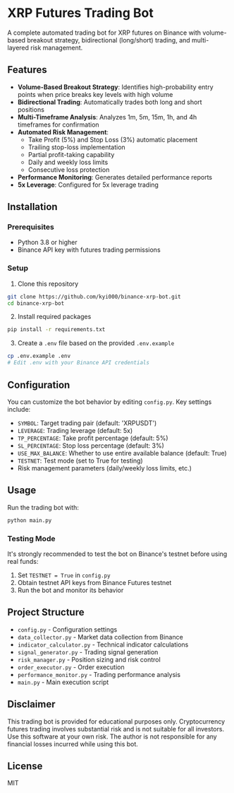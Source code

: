# XRP Futures Trading Bot

A complete automated trading bot for XRP futures on Binance with volume-based breakout strategy, bidirectional (long/short) trading, and multi-layered risk management.

## Features

- **Volume-Based Breakout Strategy**: Identifies high-probability entry points when price breaks key levels with high volume
- **Bidirectional Trading**: Automatically trades both long and short positions
- **Multi-Timeframe Analysis**: Analyzes 1m, 5m, 15m, 1h, and 4h timeframes for confirmation
- **Automated Risk Management**:
  - Take Profit (5%) and Stop Loss (3%) automatic placement
  - Trailing stop-loss implementation
  - Partial profit-taking capability
  - Daily and weekly loss limits
  - Consecutive loss protection
- **Performance Monitoring**: Generates detailed performance reports
- **5x Leverage**: Configured for 5x leverage trading

## Installation

### Prerequisites

- Python 3.8 or higher
- Binance API key with futures trading permissions

### Setup

1. Clone this repository
```bash
git clone https://github.com/kyi000/binance-xrp-bot.git
cd binance-xrp-bot
```

2. Install required packages
```bash
pip install -r requirements.txt
```

3. Create a `.env` file based on the provided `.env.example`
```bash
cp .env.example .env
# Edit .env with your Binance API credentials
```

## Configuration

You can customize the bot behavior by editing `config.py`. Key settings include:

- `SYMBOL`: Target trading pair (default: 'XRPUSDT')
- `LEVERAGE`: Trading leverage (default: 5x)
- `TP_PERCENTAGE`: Take profit percentage (default: 5%)
- `SL_PERCENTAGE`: Stop loss percentage (default: 3%)
- `USE_MAX_BALANCE`: Whether to use entire available balance (default: True)
- `TESTNET`: Test mode (set to True for testing)
- Risk management parameters (daily/weekly loss limits, etc.)

## Usage

Run the trading bot with:

```bash
python main.py
```

### Testing Mode

It's strongly recommended to test the bot on Binance's testnet before using real funds:

1. Set `TESTNET = True` in `config.py`
2. Obtain testnet API keys from Binance Futures testnet
3. Run the bot and monitor its behavior

## Project Structure

- `config.py` - Configuration settings
- `data_collector.py` - Market data collection from Binance
- `indicator_calculator.py` - Technical indicator calculations
- `signal_generator.py` - Trading signal generation
- `risk_manager.py` - Position sizing and risk control
- `order_executor.py` - Order execution
- `performance_monitor.py` - Trading performance analysis
- `main.py` - Main execution script

## Disclaimer

This trading bot is provided for educational purposes only. Cryptocurrency futures trading involves substantial risk and is not suitable for all investors. Use this software at your own risk. The author is not responsible for any financial losses incurred while using this bot.

## License

MIT